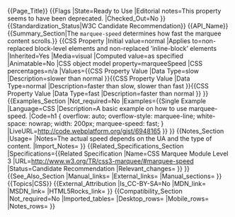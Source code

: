 {{Page_Title}}
{{Flags
|State=Ready to Use
|Editorial notes=This property seems to have been deprecated.
|Checked_Out=No
}}
{{Standardization_Status|W3C Candidate Recommendation}}
{{API_Name}}
{{Summary_Section|The <code>marquee-speed</code> determines how fast the marquee content scrolls.}}
{{CSS Property
|Initial value=normal
|Applies to=non-replaced block-level elements and non-replaced ’inline-block’ elements
|Inherited=Yes
|Media=visual
|Computed value=as specified
|Animatable=No
|CSS object model property=marqueeSpeed
|CSS percentages=n/a
|Values={{CSS Property Value
|Data Type=slow
|Description=slower than normal
}}{{CSS Property Value
|Data Type=normal
|Description=faster than slow, slower than fast
}}{{CSS Property Value
|Data Type=fast
|Description=faster than normal
}}
}}
{{Examples_Section
|Not_required=No
|Examples={{Single Example
|Language=CSS
|Description=A basic example on how to use marquee-speed.
|Code=h1 {
	overflow: auto; 
	overflow-style: marquee-line;
	white-space: nowrap;
	width: 200px;
	marquee-speed: fast;
}
|LiveURL=http://code.webplatform.org/gist/6948165
}}
}}
{{Notes_Section
|Usage=
|Notes=The actual speed depends on the UA and the type of content.
|Import_Notes=
}}
{{Related_Specifications_Section
|Specifications={{Related Specification
|Name=CSS Marquee Module Level 3
|URL=http://www.w3.org/TR/css3-marquee/#marquee-speed
|Status=Candidate Recommendation
|Relevant_changes=
}}
}}
{{See_Also_Section
|Manual_links=
|External_links=
|Manual_sections=
}}
{{Topics|CSS}}
{{External_Attribution
|Is_CC-BY-SA=No
|MDN_link=
|MSDN_link=
|HTML5Rocks_link=
}}
{{Compatibility_Section
|Not_required=No
|Imported_tables=
|Desktop_rows=
|Mobile_rows=
|Notes_rows=
}}